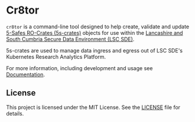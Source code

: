 # Cr8tor

`cr8tor` is a command-line tool designed to help create, validate and update [5-Safes RO-Crates (5s-crates)](https://trefx.uk/5s-crate/) objects for use within the [Lancashire and South Cumbria Secure Data Environment (LSC SDE)](https://github.com/lsc-sde).

5s-crates are used to manage data ingress and egress out of LSC SDE's Kubernetes Research Analytics Platform.

For more information, including development and usage see [Documentation](./docs/cr8tor-cli/development.md).

## License

This project is licensed under the MIT License. See the [LICENSE](LICENSE) file for details.
